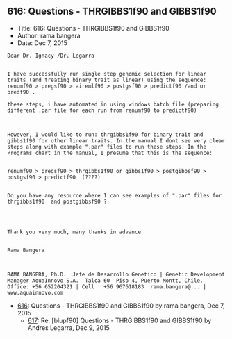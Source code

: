 ## 616: Questions - THRGIBBS1f90 and GIBBS1f90

- Title: 616: Questions - THRGIBBS1f90 and GIBBS1f90
- Author: rama bangera
- Date: Dec 7, 2015

```
Dear Dr. Ignacy /Dr. Legarra


I have successfully run single step genomic selection for linear traits (and treating binary trait as linear) using the sequence:
renumf90 > pregsf90 > airemlf90 > postgsf90 > predictf90 /and or predf90 . 

these steps, i have automated in using windows batch file (preparing different .par file for each run from renumf90 to predictf90) 



However, I would like to run: thrgibbs1f90 for binary trait and gibbs1f90 for other linear traits. In the manual I dont see very clear steps along with example ".par" files to run these steps. In the Programs chart in the manual, I presume that this is the sequence:


renumf90 > pregsf90 > thrgibbs1f90 or gibbs1f90 > postgibbsf90 > postgsf90 > predictf90  (????)


Do you have any resource where I can see examples of ".par" files for thrgibbs1f90  and postgibbsf90 ?




Thank you very much, many thanks in advance


Rama Bangera


 
RAMA BANGERA, Ph.D.  Jefe de Desarrollo Genetico | Genetic Development Manager AquaInnovo S.A.  Talca 60  Piso 4, Puerto Montt, Chile. Office: +56 652204321 | Cell : +56 967618183  rama.bangera@... | www.aquainnovo.com
```

- [616](0616.md): Questions - THRGIBBS1f90 and GIBBS1f90 by rama bangera, Dec 7, 2015
    - [617](0617.md): Re: [blupf90] Questions - THRGIBBS1f90 and GIBBS1f90 by Andres Legarra, Dec 9, 2015
